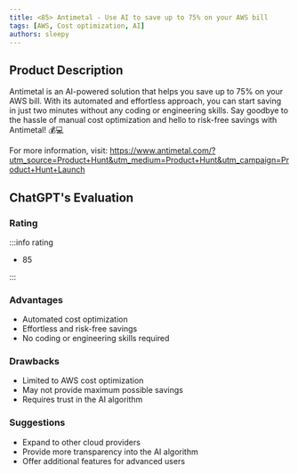 ```yaml
---
title: <85> Antimetal - Use AI to save up to 75% on your AWS bill
tags: [AWS, Cost optimization, AI]
authors: sleepy
---
```


## Product Description

Antimetal is an AI-powered solution that helps you save up to 75% on your AWS bill. With its automated and effortless approach, you can start saving in just two minutes without any coding or engineering skills. Say goodbye to the hassle of manual cost optimization and hello to risk-free savings with Antimetal! 💰💻

For more information, visit: https://www.antimetal.com/?utm_source=Product+Hunt&utm_medium=Product+Hunt&utm_campaign=Product+Hunt+Launch

## ChatGPT's Evaluation

### Rating

:::info rating

- 85

:::

### Advantages

- Automated cost optimization
- Effortless and risk-free savings
- No coding or engineering skills required


### Drawbacks

- Limited to AWS cost optimization
- May not provide maximum possible savings
- Requires trust in the AI algorithm

### Suggestions

- Expand to other cloud providers
- Provide more transparency into the AI algorithm
- Offer additional features for advanced users